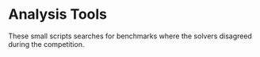 # Analysis Tools

These small scripts searches for benchmarks where the solvers
disagreed during the competition.
